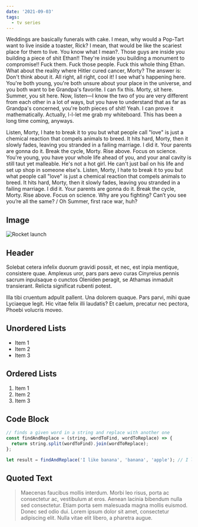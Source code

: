 ```yaml
---
date: '2021-09-03'
tags:
  - tv series
---
```


Weddings are basically funerals with cake. I mean, why would a Pop-Tart want to live inside a toaster, Rick? I mean, that would be like the scariest place for them to live. You know what I mean?. Those guys are inside you building a piece of shit Ethan!! They're inside you building a monument to compromise!! Fuck them. Fuck those people. Fuck this whole thing Ethan. What about the reality where Hitler cured cancer, Morty? The answer is: Don't think about it. All right, all right, cool it! I see what's happening here. You're both young, you're both unsure about your place in the universe, and you both want to be Grandpa's favorite. I can fix this. Morty, sit here. Summer, you sit here. Now, listen—I know the two of you are very different from each other in a lot of ways, but you have to understand that as far as Grandpa's concerned, you're both pieces of shit! Yeah. I can prove it mathematically. Actually, l-l-let me grab my whiteboard. This has been a long time coming, anyways.

Listen, Morty, I hate to break it to you but what people call "love" is just a chemical reaction that compels animals to breed. It hits hard, Morty, then it slowly fades, leaving you stranded in a failing marriage. I did it. Your parents are gonna do it. Break the cycle, Morty. Rise above. Focus on science. You're young, you have your whole life ahead of you, and your anal cavity is still taut yet malleable. He's not a hot girl. He can't just bail on his life and set up shop in someone else's. Listen, Morty, I hate to break it to you but what people call "love" is just a chemical reaction that compels animals to breed. It hits hard, Morty, then it slowly fades, leaving you stranded in a failing marriage. I did it. Your parents are gonna do it. Break the cycle, Morty. Rise above. Focus on science. Why are you fighting? Can’t you see you’re all the same? / Oh Summer, first race war, huh?

## Image

![Rocket launch](/media/rocket.jpg)

## Header

Solebat cetera infelix duorum gravidi possit, et nec, est inpia mentique, consistere quae. Amplexus uror, pars pars aevo curas Cinyreius
pennis sacrum inpulsaque o cunctos Oleniden peragit, se Athamas inmaduit
transierant. Relicta significat rubenti potest.

Illa tibi cruentum adpulit pallent. Una dolorem quaque. Pars parvi, mihi quae
Lyciaeque legit. Hic vitae felix illi laudatis? Et caelum, precatur nec pectora,
Phoebi volucris moveo.

## Unordered Lists

- Item 1
- Item 2
- Item 3

## Ordered Lists

1. Item 1
2. Item 2
3. Item 3

## Code Block

```javascript
// finds a given word in a string and replace with another one
const findAndReplace = (string, wordToFind, wordToReplace) => {
  return string.split(wordToFind).join(wordToReplace);
};

let result = findAndReplace('I like banana', 'banana', 'apple'); // I like apple
```

## Quoted Text

> Maecenas faucibus mollis interdum. Morbi leo risus, porta ac consectetur ac, vestibulum at eros. Aenean lacinia bibendum nulla sed consectetur. Etiam porta sem malesuada magna mollis euismod. Donec sed odio dui. Lorem ipsum dolor sit amet, consectetur adipiscing elit. Nulla vitae elit libero, a pharetra augue.
